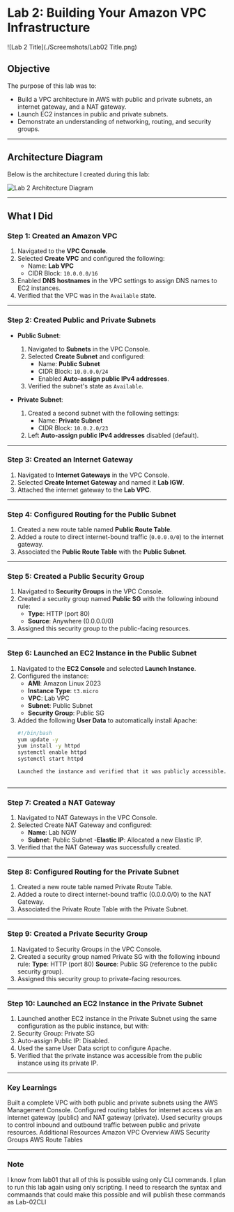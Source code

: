 # Lab 2: Building Your Amazon VPC Infrastructure

![Lab 2 Title](./Screemshots/Lab02 Title.png)

## Objective
The purpose of this lab was to:
- Build a VPC architecture in AWS with public and private subnets, an internet gateway, and a NAT gateway.
- Launch EC2 instances in public and private subnets.
- Demonstrate an understanding of networking, routing, and security groups.

---

## Architecture Diagram
Below is the architecture I created during this lab:

![Lab 2 Architecture Diagram](./diagrams/Lab2_VPC_Architecture.png)

---

## What I Did

### Step 1: Created an Amazon VPC
1. Navigated to the **VPC Console**.
2. Selected **Create VPC** and configured the following:
   - Name: **Lab VPC**
   - CIDR Block: `10.0.0.0/16`
3. Enabled **DNS hostnames** in the VPC settings to assign DNS names to EC2 instances.
4. Verified that the VPC was in the `Available` state.

---

### Step 2: Created Public and Private Subnets
- **Public Subnet**:
  1. Navigated to **Subnets** in the VPC Console.
  2. Selected **Create Subnet** and configured:
     - Name: **Public Subnet**
     - CIDR Block: `10.0.0.0/24`
     - Enabled **Auto-assign public IPv4 addresses**.
  3. Verified the subnet's state as `Available`.

- **Private Subnet**:
  1. Created a second subnet with the following settings:
     - Name: **Private Subnet**
     - CIDR Block: `10.0.2.0/23`
  2. Left **Auto-assign public IPv4 addresses** disabled (default).

---

### Step 3: Created an Internet Gateway
1. Navigated to **Internet Gateways** in the VPC Console.
2. Selected **Create Internet Gateway** and named it **Lab IGW**.
3. Attached the internet gateway to the **Lab VPC**.

---

### Step 4: Configured Routing for the Public Subnet
1. Created a new route table named **Public Route Table**.
2. Added a route to direct internet-bound traffic (`0.0.0.0/0`) to the internet gateway.
3. Associated the **Public Route Table** with the **Public Subnet**.

---

### Step 5: Created a Public Security Group
1. Navigated to **Security Groups** in the VPC Console.
2. Created a security group named **Public SG** with the following inbound rule:
   - **Type**: HTTP (port 80)
   - **Source**: Anywhere (0.0.0.0/0)
3. Assigned this security group to the public-facing resources.

---

### Step 6: Launched an EC2 Instance in the Public Subnet
1. Navigated to the **EC2 Console** and selected **Launch Instance**.
2. Configured the instance:
   - **AMI**: Amazon Linux 2023
   - **Instance Type**: `t3.micro`
   - **VPC**: Lab VPC
   - **Subnet**: Public Subnet
   - **Security Group**: Public SG
3. Added the following **User Data** to automatically install Apache:
   ```bash
   #!/bin/bash
   yum update -y
   yum install -y httpd
   systemctl enable httpd
   systemctl start httpd

   Launched the instance and verified that it was publicly accessible.
 
---

### Step 7: Created a NAT Gateway
1. Navigated to NAT Gateways in the VPC Console.
2. Selected Create NAT Gateway and configured:
   - **Name**: Lab NGW
   - **Subne**t: Public Subnet
   -**Elastic IP**: Allocated a new Elastic IP.
3. Verified that the NAT Gateway was successfully created.

---

### Step 8: Configured Routing for the Private Subnet
1. Created a new route table named Private Route Table.
2. Added a route to direct internet-bound traffic (0.0.0.0/0) to the NAT Gateway.
3. Associated the Private Route Table with the Private Subnet.
   
---

### Step 9: Created a Private Security Group
1. Navigated to Security Groups in the VPC Console.
2. Created a security group named Private SG with the following inbound rule:
   **Type**: HTTP (port 80)
   **Source**: Public SG (reference to the public security group).
3. Assigned this security group to private-facing resources.
   
---

### Step 10: Launched an EC2 Instance in the Private Subnet
1. Launched another EC2 instance in the Private Subnet using the same configuration as the public instance, but with:
2. Security Group: Private SG
3. Auto-assign Public IP: Disabled.
4. Used the same User Data script to configure Apache.
5. Verified that the private instance was accessible from the public instance using its private IP.

---

### Key Learnings

Built a complete VPC with both public and private subnets using the AWS Management Console.
Configured routing tables for internet access via an internet gateway (public) and NAT gateway (private).
Used security groups to control inbound and outbound traffic between public and private resources.
Additional Resources
Amazon VPC Overview
AWS Security Groups
AWS Route Tables

---

### Note

I know from lab01 that all of this is possible using only CLI commands. I plan to run this lab again using only scripting. I need to research the syntax and commaands that could make this possible and will publish these commands as Lab-02CLI
